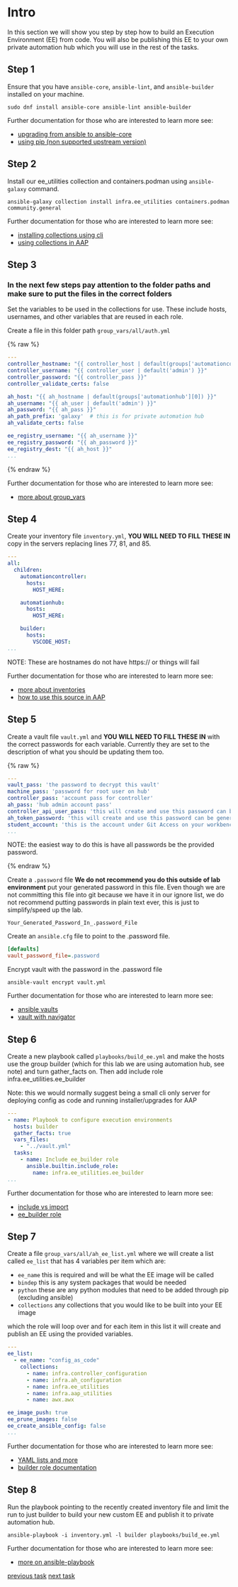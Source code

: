 # Intro

In this section we will show you step by step how to build an Execution Environment (EE) from code. You will also be publishing this EE to your own private automation hub which you will use in the rest of the tasks.

## Step 1

Ensure that you have `ansible-core`, `ansible-lint`, and `ansible-builder` installed on your machine.

```console
sudo dnf install ansible-core ansible-lint ansible-builder
```

Further documentation for those who are interested to learn more see:

- [upgrading from ansible to ansible-core](https://access.redhat.com/discussions/6962395)
- [using pip (non supported upstream version)](https://docs.ansible.com/ansible/latest/installation_guide/intro_installation.html)

## Step 2

Install our ee_utilities collection and containers.podman using `ansible-galaxy` command.

```console
ansible-galaxy collection install infra.ee_utilities containers.podman community.general
```

Further documentation for those who are interested to learn more see:

- [installing collections using cli](https://docs.ansible.com/ansible/devel/user_guide/collections_using.html#collections)
- [using collections in AAP](https://docs.ansible.com/ansible-tower/latest/html/userguide/projects.html#collections-support)

## Step 3

### **In the next few steps pay attention to the folder paths and make sure to put the files in the correct folders**

Set the variables to be used in the collections for use. These include hosts, usernames, and other variables that are reused in each role.

Create a file in this folder path `group_vars/all/auth.yml`

{% raw %}

```yaml
---
controller_hostname: "{{ controller_host | default(groups['automationcontroller'][0]) }}"
controller_username: "{{ controller_user | default('admin') }}"
controller_password: "{{ controller_pass }}"
controller_validate_certs: false

ah_host: "{{ ah_hostname | default(groups['automationhub'][0]) }}"
ah_username: "{{ ah_user | default('admin') }}"
ah_password: "{{ ah_pass }}"
ah_path_prefix: 'galaxy'  # this is for private automation hub
ah_validate_certs: false

ee_registry_username: "{{ ah_username }}"
ee_registry_password: "{{ ah_password }}"
ee_registry_dest: "{{ ah_host }}"
...

```

{% endraw %}

Further documentation for those who are interested to learn more see:

- [more about group_vars](https://docs.ansible.com/ansible/latest/user_guide/intro_inventory.html#organizing-host-and-group-variables)

## Step 4

Create your inventory file `inventory.yml`, **YOU WILL NEED TO FILL THESE IN** copy in the servers replacing lines 77, 81, and 85.

```yaml
---
all:
  children:
    automationcontroller:
      hosts:
        HOST_HERE:

    automationhub:
      hosts:
        HOST_HERE:

    builder:
      hosts:
        VSCODE_HOST:
...

```

NOTE: These are hostnames do not have https:// or things will fail

Further documentation for those who are interested to learn more see:

- [more about inventories](https://docs.ansible.com/ansible/latest/user_guide/intro_inventory.html#inventory-basics-formats-hosts-and-groups)
- [how to use this source in AAP](https://docs.ansible.com/ansible-tower/latest/html/userguide/inventories.html#add-source)

## Step 5

Create a vault file `vault.yml` and **YOU WILL NEED TO FILL THESE IN** with the correct passwords for each variable. Currently they are set to the description of what you should be updating them too.

{% raw %}

```yaml
---
vault_pass: 'the password to decrypt this vault'
machine_pass: 'password for root user on hub'
controller_pass: 'account pass for controller'
ah_pass: 'hub admin account pass'
controller_api_user_pass: 'this will create and use this password can be generated'
ah_token_password: 'this will create and use this password can be generated'
student_account: 'this is the account under Git Access on your workbench information page, example: student2'
...

```

NOTE: the easiest way to do this is have all passwords be the provided password.

{% endraw %}

Create a `.password` file **We do not recommend you do this outside of lab environment** put your generated password in this file. Even though we are not committing this file into git because we have it in our ignore list, we do not recommend putting passwords in plain text ever, this is just to simplify/speed up the lab.

```text
Your_Generated_Password_In_.password_File
```

Create an `ansible.cfg` file to point to the .password file.

```ini
[defaults]
vault_password_file=.password
```

Encrypt vault with the password in the .password file

```console
ansible-vault encrypt vault.yml
```

Further documentation for those who are interested to learn more see:

- [ansible vaults](https://docs.ansible.com/ansible/latest/user_guide/vault.html)
- [vault with navigator](https://ansible-navigator.readthedocs.io/en/latest/faq/#how-can-i-use-a-vault-password-with-ansible-navigator)

## Step 6

Create a new playbook called `playbooks/build_ee.yml` and make the hosts use the group builder (which for this lab we are using automation hub, see note) and turn gather_facts on. Then add include role infra.ee_utilities.ee_builder

Note: this we would normally suggest being a small cli only server for deploying config as code and running installer/upgrades for AAP

```yaml
---
- name: Playbook to configure execution environments
  hosts: builder
  gather_facts: true
  vars_files:
    - "../vault.yml"
  tasks:
    - name: Include ee_builder role
      ansible.builtin.include_role:
        name: infra.ee_utilities.ee_builder
...

```

Further documentation for those who are interested to learn more see:

- [include vs import](https://docs.ansible.com/ansible/latest/collections/ansible/builtin/include_role_module.html)
- [ee_builder role](https://github.com/redhat-cop/ee_utilities/tree/main/roles/ee_builder)

## Step 7

Create a file `group_vars/all/ah_ee_list.yml` where we will create a list called `ee_list` that has 4 variables per item which are:

- `ee_name` this is required and will be what the EE image will be called
- `bindep` this is any system packages that would be needed
- `python` these are any python modules that need to be added through pip (excluding ansible)
- `collections` any collections that you would like to be built into your EE image

which the role will loop over and for each item in this list it will create and publish an EE using the provided variables.

```yaml
---
ee_list:
  - ee_name: "config_as_code"
    collections:
      - name: infra.controller_configuration
      - name: infra.ah_configuration
      - name: infra.ee_utilities
      - name: infra.aap_utilities
      - name: awx.awx

ee_image_push: true
ee_prune_images: false
ee_create_ansible_config: false
...
```

Further documentation for those who are interested to learn more see:

- [YAML lists and more](https://docs.ansible.com/ansible/latest/reference_appendices/YAMLSyntax.html)
- [builder role documentation](https://github.com/redhat-cop/ee_utilities/blob/main/roles/ee_builder/README.md#build-argument-defaults)

## Step 8

Run the playbook pointing to the recently created inventory file and limit the run to just builder to build your new custom EE and publish it to private automation hub.

```console
ansible-playbook -i inventory.yml -l builder playbooks/build_ee.yml
```

Further documentation for those who are interested to learn more see:

- [more on ansible-playbook](https://docs.ansible.com/ansible/latest/cli/ansible-playbook.html#ansible-playbook)

[previous task](task0.md) [next task](task2.md)
